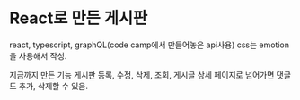 # React로 만든 게시판

react, typescript, graphQL(code camp에서 만들어놓은 api사용) css는 emotion을 사용해서 작성.

지금까지 만든 기능
게시판 등록, 수정, 삭제, 조회, 게시글 상세 페이지로 넘어가면 댓글도 추가, 삭제할 수 있음.
